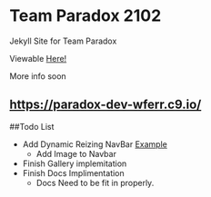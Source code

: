 # Team Paradox 2102
Jekyll Site for Team Paradox

Viewable [Here!](http://sdarobotics.org)

More info soon

https://paradox-dev-wferr.c9.io/
---

##Todo List

-   Add Dynamic Reizing NavBar [Example](http://www.bootply.com/109943)
    - Add Image to Navbar
-   Finish Gallery implemitation
-   Finish Docs Implimentation
    - Docs Need to be fit in properly.
